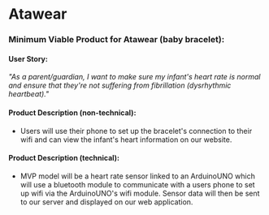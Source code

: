 # Atawear

### Minimum Viable Product for Atawear (baby bracelet):

#### User Story:
*"As a parent/guardian, I want to make sure my infant's heart rate is normal and ensure that they're not  suffering from fibrillation (dysrhythmic heartbeat)."*

#### Product Description (non-technical):
* Users will use their phone to set up the bracelet's connection to their wifi and can view the infant's heart information on our website.

#### Product Description (technical):
* MVP model will be a heart rate sensor linked to an ArduinoUNO which will use a bluetooth module to communicate with a users phone to set up wifi via the ArduinoUNO's wifi module. Sensor data will then be sent to our server and displayed on our web application.
